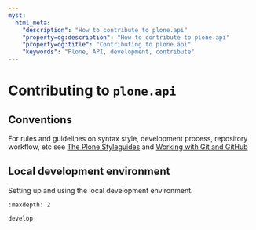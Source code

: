 ```yaml
---
myst:
  html_meta:
    "description": "How to contribute to plone.api"
    "property=og:description": "How to contribute to plone.api"
    "property=og:title": "Contributing to plone.api"
    "keywords": "Plone, API, development, contribute"
---
```


# Contributing to `plone.api`

## Conventions

For rules and guidelines on syntax style, development process, repository workflow, etc see [The Plone Styleguides](https://docs.plone.org/develop/styleguide/) and [Working with Git and GitHub](https://docs.plone.org/develop/coredev/docs/git.html)

## Local development environment

Setting up and using the local development environment.

```{toctree}
:maxdepth: 2

develop
```
